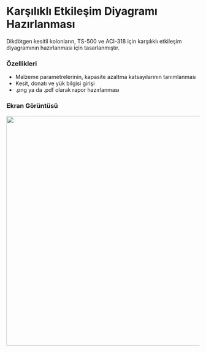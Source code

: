 # Karşılıklı Etkileşim Diyagramı Hazırlanması

Dikdötgen kesitli kolonların, TS-500 ve ACI-318 için karşılıklı etkileşim diyagramının hazırlanması için tasarlanmıştır. 
### Özellikleri
- Malzeme parametrelerinin, kapasite azaltma katsayılarının tanımlanması
- Kesit, donatı ve yük bilgisi girişi
- .png ya da .pdf olarak rapor hazırlanması

### Ekran Görüntüsü
<img src="https://eykaraduman.github.io/assets/images/KedSekil3.png" width="600" />



